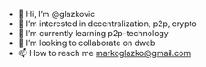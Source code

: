 - 👋 Hi, I’m @glazkovic
- 👀 I’m interested in decentralization, p2p, crypto
- 🌱 I’m currently learning p2p-technology
- 💞️ I’m looking to collaborate on dweb
- 📫 How to reach me markoglazko@gmail.com
